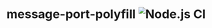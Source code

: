 # message-port-polyfill ![Node.js CI](https://github.com/rocwind/message-port-polyfill/workflows/Node.js%20CI/badge.svg)
